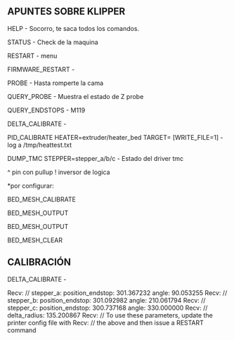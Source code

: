 ## APUNTES SOBRE KLIPPER

HELP - Socorro, te saca todos los comandos.

STATUS - Check de la maquina

RESTART - menu

FIRMWARE_RESTART -

PROBE - Hasta romperte la cama

QUERY_PROBE - Muestra el estado de Z probe

QUERY_ENDSTOPS - M119

DELTA_CALIBRATE - 

PID_CALIBRATE HEATER=extruder/heater_bed TARGET=<temperature> [WRITE_FILE=1] - log a /tmp/heattest.txt

DUMP_TMC STEPPER=stepper_a/b/c - Estado del driver tmc

^ pin con pullup
! inversor de logica 

*por configurar:

BED_MESH_CALIBRATE

BED_MESH_OUTPUT

BED_MESH_OUTPUT

BED_MESH_CLEAR

## CALIBRACIÓN

DELTA_CALIBRATE - 

Recv: // stepper_a: position_endstop: 301.367232 angle: 90.053255
Recv: // stepper_b: position_endstop: 301.092982 angle: 210.061794
Recv: // stepper_c: position_endstop: 300.737168 angle: 330.000000
Recv: // delta_radius: 135.200867
Recv: // To use these parameters, update the printer config file with
Recv: // the above and then issue a RESTART command
